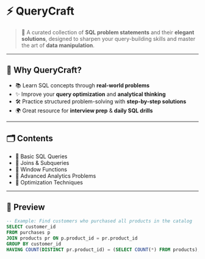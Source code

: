 # ⚡ QueryCraft  

> 🎯 A curated collection of **SQL problem statements** and their **elegant solutions**, designed to sharpen your query-building skills and master the art of **data manipulation**.  

---

## 🚀 Why QueryCraft?  
- 📚 Learn SQL concepts through **real-world problems**  
- ✨ Improve your **query optimization** and **analytical thinking**  
- 🛠️ Practice structured problem-solving with **step-by-step solutions**  
- 🌍 Great resource for **interview prep** & **daily SQL drills**  

---

## 🗂️ Contents  
- 🔹 Basic SQL Queries  
- 🔹 Joins & Subqueries  
- 🔹 Window Functions  
- 🔹 Advanced Analytics Problems  
- 🔹 Optimization Techniques  

---

## 📸 Preview  

```sql
-- Example: Find customers who purchased all products in the catalog
SELECT customer_id
FROM purchases p
JOIN products pr ON p.product_id = pr.product_id
GROUP BY customer_id
HAVING COUNT(DISTINCT pr.product_id) = (SELECT COUNT(*) FROM products);
